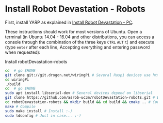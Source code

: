 # Install Robot Devastation - Robots

First, install YARP as explained in [Install Robot Devastation - PC](pc-ubuntu.md).

These instructions should work for most versions of Ubuntu. Open a terminal (in Ubuntu 14.04 - 16.04 and other distributions, you can access a console through the combination of the three keys `CTRL` `ALT` `t`) and execute (type `enter` after each line, Accepting everything and entering password when requested):

Install robotDevastation-robots
```bash
cd  # go $HOME
git clone git://git.drogon.net/wiringPi # Several Raspi devices use http://wiringpi.com/download-and-install/
cd wiringPi
./build
cd  # go $HOME
sudo apt install libserial-dev # Several devices depend on libserial
git clone https://github.com/asrob-uc3m/robotDevastation-robots.git # Download Robot Devastation - Robots
cd robotDevastation-robots && mkdir build && cd build && cmake .. # Configure Robot Devastation - Robots
make # Compile
sudo make install # Install :-)
sudo ldconfig # Just in case... ;-)
```
